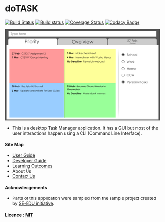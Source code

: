 # doTASK

[![Build Status](https://travis-ci.org/CS2103JAN2017-W09-B4/main.svg?branch=master)](https://travis-ci.org/CS2103JAN2017-W09-B4/main)
[![Build status](https://ci.appveyor.com/api/projects/status/5kgxgja7fd94i0ud?svg=true)](https://ci.appveyor.com/project/limmlingg/main)
[![Coverage Status](https://coveralls.io/repos/github/CS2103JAN2017-W09-B4/main/badge.svg?branch=master)](https://coveralls.io/github/CS2103JAN2017-W09-B4/main?branch=master)
[![Codacy Badge](https://api.codacy.com/project/badge/Grade/a079430037514740a838774d89284814)](https://www.codacy.com/app/limmlingg/main?utm_source=github.com&amp;utm_medium=referral&amp;utm_content=CS2103JAN2017-W09-B4/main&amp;utm_campaign=Badge_Grade)

<img src="docs/images/Ui.png" width="600"><br>

* This is a desktop Task Manager application. It has a GUI but most of the user interactions happen using
  a CLI (Command Line Interface).


#### Site Map
* [User Guide](docs/UserGuide.md)
* [Developer Guide](docs/DeveloperGuide.md)
* [Learning Outcomes](docs/LearningOutcomes.md)
* [About Us](docs/AboutUs.md)
* [Contact Us](docs/ContactUs.md)


#### Acknowledgements

* Parts of this application were sampled from the sample project created by [SE-EDU initiative](https://github.com/se-edu/).


#### Licence : [MIT](LICENSE)
